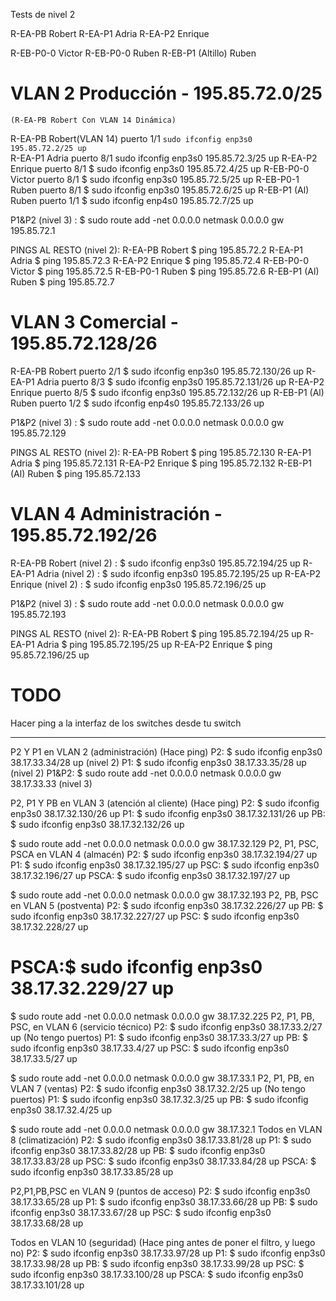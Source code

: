 Tests de nivel 2

R-EA-PB Robert
R-EA-P1 Adria
R-EA-P2 Enrique

R-EB-P0-0 Victor
R-EB-P0-0 Ruben
R-EB-P1 (Altillo) Ruben


# VLAN 2 Producción - 195.85.72.0/25
    (R-EA-PB Robert Con VLAN 14 Dinámica)

R-EA-PB Robert(VLAN 14) puerto 1/1 <code>sudo ifconfig enp3s0 195.85.72.2/25 up</code><br>
R-EA-P1 Adria           puerto 8/1      sudo ifconfig enp3s0 195.85.72.3/25 up 
R-EA-P2 Enrique         puerto 8/1     $ sudo ifconfig enp3s0 195.85.72.4/25 up
R-EB-P0-0 Victor        puerto 8/1     $ sudo ifconfig enp3s0 195.85.72.5/25 up
R-EB-P0-1 Ruben         puerto 8/1     $ sudo ifconfig enp3s0 195.85.72.6/25 up
R-EB-P1 (Al) Ruben      puerto 1/1     $ sudo ifconfig enp4s0 195.85.72.7/25 up

P1&P2       (nivel 3) : $ sudo route add -net 0.0.0.0 netmask 0.0.0.0 gw 195.85.72.1

PINGS AL RESTO (nivel 2):
R-EA-PB Robert          $ ping 195.85.72.2
R-EA-P1 Adria           $ ping 195.85.72.3
R-EA-P2 Enrique         $ ping 195.85.72.4
R-EB-P0-0 Victor        $ ping 195.85.72.5
R-EB-P0-1 Ruben         $ ping 195.85.72.6
R-EB-P1 (Al) Ruben      $ ping 195.85.72.7



# VLAN 3 Comercial - 195.85.72.128/26

R-EA-PB Robert          puerto 2/1      $ sudo ifconfig enp3s0 195.85.72.130/26 up
R-EA-P1 Adria           puerto 8/3      $ sudo ifconfig enp3s0 195.85.72.131/26 up
R-EA-P2 Enrique         puerto 8/5      $ sudo ifconfig enp3s0 195.85.72.132/26 up
R-EB-P1 (Al) Ruben      puerto 1/2      $ sudo ifconfig enp4s0 195.85.72.133/26 up

P1&P2              (nivel 3) : $ sudo route add -net 0.0.0.0 netmask 0.0.0.0 gw 195.85.72.129

PINGS AL RESTO (nivel 2):
R-EA-PB Robert          $ ping 195.85.72.130
R-EA-P1 Adria           $ ping 195.85.72.131
R-EA-P2 Enrique         $ ping 195.85.72.132
R-EB-P1 (Al) Ruben      $ ping 195.85.72.133



# VLAN 4 Administración - 195.85.72.192/26

R-EA-PB Robert                        (nivel 2) : $ sudo ifconfig enp3s0 195.85.72.194/25 up
R-EA-P1 Adria                         (nivel 2) : $ sudo ifconfig enp3s0 195.85.72.195/25 up
R-EA-P2 Enrique                       (nivel 2) : $ sudo ifconfig enp3s0 195.85.72.196/25 up

P1&P2              (nivel 3) : $ sudo route add -net 0.0.0.0 netmask 0.0.0.0 gw 195.85.72.193 

PINGS AL RESTO (nivel 2):
R-EA-PB Robert                        $ ping 195.85.72.194/25 up
R-EA-P1 Adria                         $ ping 195.85.72.195/25 up
R-EA-P2 Enrique                       $ ping  95.85.72.196/25 up





# TODO
Hacer ping a la interfaz de los switches desde tu switch 



------------------
P2 Y P1 en VLAN 2 (administración) (Hace ping)
P2: 	$ sudo ifconfig enp3s0 38.17.33.34/28 up (nivel 2)
P1: 	$ sudo ifconfig enp3s0 38.17.33.35/28 up (nivel 2)
P1&P2:	$ sudo route add -net 0.0.0.0 netmask 0.0.0.0 gw 38.17.33.33 (nivel 3)

P2, P1 Y PB en VLAN 3 (atención al cliente) (Hace ping)
P2: 	$ sudo ifconfig enp3s0 38.17.32.130/26 up
P1: 	$ sudo ifconfig enp3s0 38.17.32.131/26 up
PB: 	$ sudo ifconfig enp3s0 38.17.32.132/26 up

$ sudo route add -net 0.0.0.0 netmask 0.0.0.0 gw 38.17.32.129
P2, P1, PSC, PSCA en VLAN 4 (almacén)
P2: 	$ sudo ifconfig enp3s0 38.17.32.194/27 up
P1: 	$ sudo ifconfig enp3s0 38.17.32.195/27 up
PSC: 	$ sudo ifconfig enp3s0 38.17.32.196/27 up
PSCA:	$ sudo ifconfig enp3s0 38.17.32.197/27 up

$ sudo route add -net 0.0.0.0 netmask 0.0.0.0 gw 38.17.32.193
P2, PB, PSC en VLAN 5 (postventa)
P2: 	$ sudo ifconfig enp3s0 38.17.32.226/27 up
PB: 	$ sudo ifconfig enp3s0 38.17.32.227/27 up
PSC: 	$ sudo ifconfig enp3s0 38.17.32.228/27 up
# PSCA:$ sudo ifconfig enp3s0 38.17.32.229/27 up

$ sudo route add -net 0.0.0.0 netmask 0.0.0.0 gw 38.17.32.225
P2, P1, PB, PSC, en VLAN 6 (servicio técnico)
P2: 	$ sudo ifconfig enp3s0 38.17.33.2/27 up (No tengo puertos)
P1:	$ sudo ifconfig enp3s0 38.17.33.3/27 up
PB:	$ sudo ifconfig enp3s0 38.17.33.4/27 up
PSC:	$ sudo ifconfig enp3s0 38.17.33.5/27 up

$ sudo route add -net 0.0.0.0 netmask 0.0.0.0 gw 38.17.33.1
P2, P1, PB, en VLAN 7 (ventas)
P2: 	$ sudo ifconfig enp3s0 38.17.32.2/25 up (No tengo puertos)
P1: 	$ sudo ifconfig enp3s0 38.17.32.3/25 up
PB: 	$ sudo ifconfig enp3s0 38.17.32.4/25 up

$ sudo route add -net 0.0.0.0 netmask 0.0.0.0 gw 38.17.32.1
Todos en VLAN 8 (climatización)
P2: 	$ sudo ifconfig enp3s0 38.17.33.81/28 up
P1: 	$ sudo ifconfig enp3s0 38.17.33.82/28 up
PB: 	$ sudo ifconfig enp3s0 38.17.33.83/28 up
PSC: 	$ sudo ifconfig enp3s0 38.17.33.84/28 up
PSCA:	$ sudo ifconfig enp3s0 38.17.33.85/28 up

P2,P1,PB,PSC en VLAN 9 (puntos de acceso)
P2:	$ sudo ifconfig enp3s0 38.17.33.65/28 up
P1: 	$ sudo ifconfig enp3s0 38.17.33.66/28 up
PB: 	$ sudo ifconfig enp3s0 38.17.33.67/28 up
PSC: 	$ sudo ifconfig enp3s0 38.17.33.68/28 up

Todos en VLAN 10 (seguridad) (Hace ping antes de poner el filtro, y luego no)
P2: 	$ sudo ifconfig enp3s0 38.17.33.97/28 up
P1: 	$ sudo ifconfig enp3s0 38.17.33.98/28 up
PB: 	$ sudo ifconfig enp3s0 38.17.33.99/28 up
PSC: 	$ sudo ifconfig enp3s0 38.17.33.100/28 up
PSCA:	$ sudo ifconfig enp3s0 38.17.33.101/28 up




